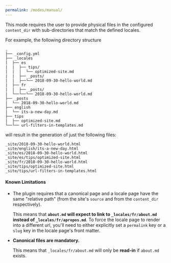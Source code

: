 ```yaml
---
permalink: /modes/manual/
---
```


This mode requires the user to provide physical files in the configured `content_dir` with
sub-directories that match the defined locales.

For example, the following directory structure

```
.
├── _config.yml
├── _locales
|  ├── es
|  |  ├── tips/
|  |  |  └── optimized-site.md
|  |  ├── _posts/
|  |  ├──└── 2018-09-30-hello-world.md
|  ├── fr
|  |  ├── _posts/
|  └──└──└── 2018-09-30-hello-world.md
├── _posts
|  └── 2018-09-30-hello-world.md
├── english
|  └── its-a-new-day.md
├── tips
|  ├── optimized-site.md
└──└── url-filters-in-templates.md
```
will result in the generation of just the following files:

```
_site/2018-09-30-hello-world.html
_site/english/its-a-new-day.html
_site/es/2018-09-30-hello-world.html
_site/es/tips/optimized-site.html
_site/fr/2018-09-30-hello-world.html
_site/tips/optimized-site.html
_site/tips/url-filters-in-templates.html
```

#### Known Limitations

* The plugin requires that a canonical page and a locale page have the same "relative path" (from the site's `source` and
  from the `content_dir` respectively).

  This means that **`about.md` will expect to link to `_locales/fr/about.md` instead of `_locales/fr/apropos.md`**.
  To force the locale page to render into a different url, you'll need to either explicitly set a `permalink` key or a
  `slug` key in the locale page's front matter.
* **Canonical files are mandatory.**

  This means that `_locales/fr/about.md` will only be **read-in** if `about.md` exists.
